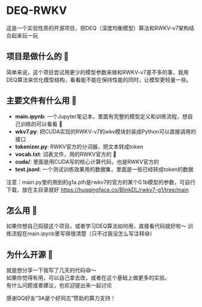 # DEQ-RWKV

这是一个实验性质的开源项目，把DEQ（深度均衡模型）算法和RWKV-v7架构结合起来玩一玩

## 项目是做什么的 🤔

简单来说，这个项目尝试用更少的模型参数来做和RWKV-v7差不多的事，我用DEQ算法来优化模型结构，看看能不能在保持性能的同时，让模型更轻量一些。

## 主要文件有什么用 📁

- **main.ipynb**: 一个Jupyter笔记本，里面有完整的模型定义和训练流程，想自己训练的可以看看 🔬
- **wkv7.py**: 把CUDA实现的RWKV-v7的wkv模块封装成Python可以直接调用的接口
- **tokenizer.py**: RWKV官方的分词器，把文本转成token  
- **vocab.txt**: 词表文件，用的RWKV官方的 📝
- **cuda/**: 里面是用CUDA写的核心计算代码，也是RWKV官方的
- **test.jsonl**: 一个测试训练效果用的数据集，里面是一些已经转成token的数据

注意：main.py里的用到的g1a.pth是rwkv7的官方的某个0.1b模型的参数，可自行下载，放在主目录就好
https://huggingface.co/BlinkDL/rwkv7-g1/tree/main

## 怎么用 🚀

如果你想自己捣鼓这个项目，或者学习DEQ算法如何用，直接看代码就好啦～ 训练流程在main.ipynb里写得很清楚（只不过我没怎么写注释😅）

## 为什么开源 🌟

就是想分享一下我写了几天的代码😅～  
如果你觉得有用，可以自己拿去改，或者在这个基础上做更多的实验。  
有什么问题或者建议，也欢迎提出来一起讨论  

感谢QQ好友“3A是个好同志”赞助的算力支持！
